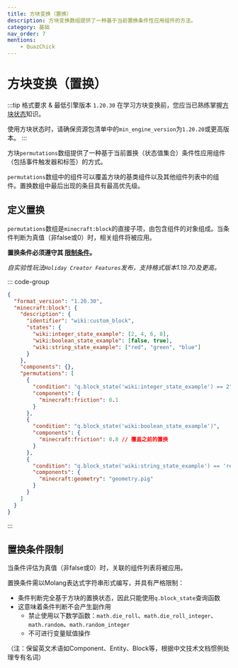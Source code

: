 ```yaml
---
title: 方块变换（置换）
description: 方块变换数组提供了一种基于当前置换条件性应用组件的方法。
category: 基础
nav_order: 7
mentions:
    - QuazChick
---
```


# 方块变换（置换）

<!--@include: @/wiki/bedrock-wiki-mirror.md-->

:::tip 格式要求 & 最低引擎版本 `1.20.30`
在学习方块变换前，您应当已熟练掌握[方块状态](/wiki/blocks/block-states)知识。

使用方块状态时，请确保资源包清单中的`min_engine_version`为`1.20.20`或更高版本。
:::

方块`permutations`数组提供了一种基于当前置换（状态值集合）条件性应用组件（包括事件触发器和标签）的方式。

`permutations`数组中的组件可以覆盖方块的基类组件以及其他组件列表中的组件。置换数组中最后出现的条目具有最高优先级。

## 定义置换

`permutations`数组是`minecraft:block`的直接子项，由包含组件的对象组成。当条件判断为真值（非false或0）时，相关组件将被应用。

**置换条件必须遵守其 [限制条件](#置换条件限制)。**

_自实验性玩法`Holiday Creator Features`发布，支持格式版本1.19.70及更高。_

::: code-group

```json [BP/blocks/custom_block.json]
{
  "format_version": "1.20.30",
  "minecraft:block": {
    "description": {
      "identifier": "wiki:custom_block",
      "states": {
        "wiki:integer_state_example": [2, 4, 6, 8],
        "wiki:boolean_state_example": [false, true],
        "wiki:string_state_example": ["red", "green", "blue"]
      }
    },
    "components": {},
    "permutations": [
      {
        "condition": "q.block_state('wiki:integer_state_example') == 2",
        "components": {
          "minecraft:friction": 0.1
        }
      },
      {
        "condition": "q.block_state('wiki:boolean_state_example')",
        "components": {
          "minecraft:friction": 0.8 // 覆盖之前的置换
        }
      },
      {
        "condition": "q.block_state('wiki:string_state_example') == 'red' && !q.block_state('wiki:boolean_state_example')",
        "components": {
          "minecraft:geometry": "geometry.pig"
        }
      }
    ]
  }
}
```
:::

## 置换条件限制

当条件评估为真值（非false或0）时，关联的组件列表将被应用。

置换条件需以Molang表达式字符串形式编写，并具有严格限制：

-   条件判断完全基于方块的置换状态，因此只能使用`q.block_state`查询函数
-   这意味着条件判断不会产生副作用
    -   禁止使用以下数学函数：`math.die_roll`、`math.die_roll_integer`、`math.random`、`math.random_integer`
    -   不可进行变量赋值操作

（注：保留英文术语如Component、Entity、Block等，根据中文技术文档惯例处理专有名词）